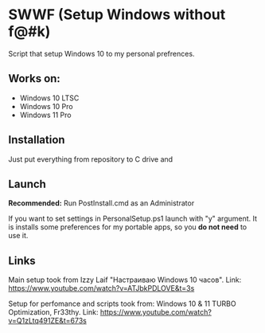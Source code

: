 # SWWF (Setup Windows without f@#k) 

Script that setup Windows 10 to my personal prefrences. 

## Works on: 
- Windows 10 LTSC 
- Windows 10 Pro 
- Windows 11 Pro

## Installation

Just put everything from repository to C drive and

## Launch

**Recommended:** Run PostInstall.cmd as an Administrator

If you want to set settings in PersonalSetup.ps1 launch with "y" argument. It is installs some preferences for my portable apps, so you **do not need** to use it.
## Links

Main setup took from Izzy Laif "Настраиваю Windows 10 часов". Link: https://www.youtube.com/watch?v=ATJbkPDLOVE&t=3s

Setup for perfomance and scripts took from: Windows 10 & 11 TURBO Optimization, Fr33thy. Link: https://www.youtube.com/watch?v=Q1zLtq491ZE&t=673s
